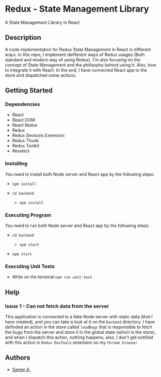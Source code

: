 # Redux - State Management Library

A State Management Library in React

## Description

A code implementation for Redux State Management in React in different ways. In this repo, I implement deifferent ways of Redux usages (Both standard and modern way of using Redux). I'm also focusing on the concept of State Management and the philisophy behind using it. Also, how to integrate it with React. In the end, I have connected React app to the store and dispatched some actions.

## Getting Started

### Dependencies

- React
- React DOM
- React Redux
- Redux
- Redux Devtools Extension
- Redux Thunk
- Redux Toolkit
- Reselect

### Installing

You need to install both Node server and React app by the following steps:

- `npm install`

- `cd backend`
  - `npm install`

### Executing Program

You need to run both Node server and React app by the following steps:

- `cd backend`

  - `npm start`

- `npm start`

### Executing Unit Tests

- Write on the terminal `npm run unit-test`

## Help

### Issue 1 - Can not fetch data from the server

This application is connected to a fake Node server with static data (that I have created), and you can take a look at it on the `backend` directory. I have definded an action in the store called `loadBugs` that is responsible to fetch the bugs from the server and store it in the global state (which is the store), and when I dispatch this action, nothing happens, also, I don't get notified with this action in `Redux DevTools` extension on my `Chrome browser`.

## Authors

- [Samer A.](https://twitter.com/ssadawi__)
